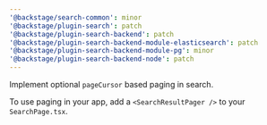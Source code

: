 ```yaml
---
'@backstage/search-common': minor
'@backstage/plugin-search': patch
'@backstage/plugin-search-backend': patch
'@backstage/plugin-search-backend-module-elasticsearch': patch
'@backstage/plugin-search-backend-module-pg': minor
'@backstage/plugin-search-backend-node': patch
---
```


Implement optional `pageCursor` based paging in search.

To use paging in your app, add a `<SearchResultPager />` to your
`SearchPage.tsx`.
